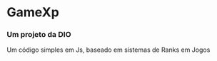 <H1>GameXp</H1>
<h3> Um projeto da DIO</h3>

<p> Um código simples em Js, baseado em sistemas de Ranks em Jogos</p>
